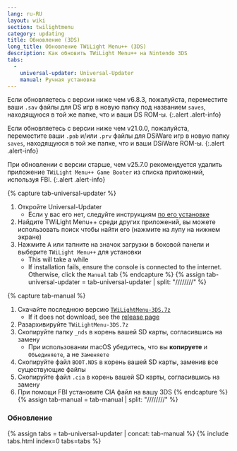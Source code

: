 ```yaml
---
lang: ru-RU
layout: wiki
section: twilightmenu
category: updating
title: Обновление (3DS)
long_title: Обновление TWiLight Menu++ (3DS)
description: Как обновить TWiLight Menu++ на Nintendo 3DS
tabs:
  - 
    universal-updater: Universal-Updater
    manual: Ручная установка
---
```


Если обновляетесь с версии ниже чем v6.8.3, пожалуйста, переместите ваши `.sav` файлы для DS игр в новую папку под названием `saves`, находящуюся в той же папке, что и ваши DS ROM-ы.
{:.alert .alert-info}

Если обновляетесь с версии ниже чем v21.0.0, пожалуйста, переместите ваши `.pab` и/или `.prv` файлы для DSiWare игр в новую папку `saves`, находящуюся в той же папке, что и ваши DSiWare ROM-ы.
{:.alert .alert-info}

При обновлении с версии старше, чем v25.7.0 рекомендуется удалить приложение `TWiLight Menu++ Game Booter` из списка приложений, используя FBI.
{:.alert .alert-info}

{% capture tab-universal-updater %}
1. Откройте Universal-Updater
   - Если у вас его нет, следуйте инструкциям [ по его установке](installing-3ds)
1. Найдите TWiLight Menu++ среди других приложений, вы можете использовать поиск чтобы найти его (нажмите на лупу на нижнем экране)
1. Нажмите <kbd class="face">A</kbd> или тапните на значок загрузки в боковой панели и выберите `TWiLight Menu++` для установки
   - This will take a while
   - If installation fails, ensure the console is connected to the internet. Otherwise, click the `Manual` tab
{% endcapture %}
{% assign tab-universal-updater = tab-universal-updater | split: "////////" %}

{% capture tab-manual %}
1. Скачайте последнюю версию [`TWiLightMenu-3DS.7z`](https://github.com/DS-Homebrew/TWiLightMenu/releases/latest/download/TWiLightMenu-3DS.7z)
   - If it does not download, see the [release page](https://github.com/DS-Homebrew/TWiLightMenu/releases/latest)
1. Разархивируйте `TWiLightMenu-3DS.7z`
1. Скопируйте папку `_nds` в корень вашей SD карты, согласившись на замену
   - При использовании macOS убедитесь, что вы **копируете** и `Объединяете`, а не `Заменяете`
1. Скопируйте файл `BOOT.NDS` в корень вашей SD карты, заменив все существующие файлы
1. Скопируйте файл `.cia` в корень вашей SD карты, согласившись на замену
1. При помощи FBI установите CIA файл на вашу 3DS
{% endcapture %}
{% assign tab-manual = tab-manual | split: "////////" %}

### Обновление

{% assign tabs = tab-universal-updater | concat: tab-manual %}
{% include tabs.html index=0 tabs=tabs %}
